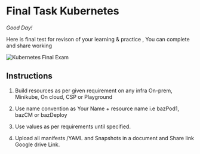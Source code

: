# Final Task Kubernetes
 
*Good Day!* 

Here is final test for revison of your learning & practice , You can complete and share working

![Kubernetes Final Exam](https://github.com/engineerbaz/DevOps-B07-TrainingCourse/blob/main/learningTasks/K8s-FinalExam.png)

## Instructions

1. Build resources as per given requirement on any infra On-prem, Minikube, On cloud, CSP or Playground

2. Use name convention as Your Name + resource name  i.e bazPod1, bazCM or bazDeploy

3. Use values as per requirements until specified.

4. Upload all manifests /YAML  and  Snapshots in a document and Share link Google drive Link.